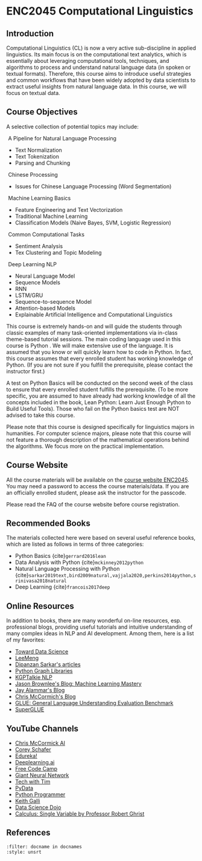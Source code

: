 # ENC2045 Computational Linguistics


## Introduction

Computational Linguistics (CL) is now a very active sub-discipline in applied linguistics. Its main focus is on the computational text analytics, which is essentially about leveraging computational tools, techniques, and algorithms to process and understand natural language data (in spoken or textual formats). Therefore, this course aims to introduce useful strategies and common workflows that have been widely adopted by data scientists to extract useful insights from natural language data. In this course, we will focus on textual data.


## Course Objectives

A selective collection of potential topics may include:

<i class="fa fa-check fa-1x" style="color:DarkTurquoise;margin-right:5px"></i> A Pipeline for Natural Language Processing

- Text Normalization
- Text Tokenization
- Parsing and Chunking
    
<i class="fa fa-check fa-1x" style="color:DarkTurquoise;margin-right:5px"></i> Chinese Processing

- Issues for Chinese Language Processing (Word Segmentation)
    
<i class="fa fa-check fa-1x" style="color:DarkTurquoise;margin-right:5px"></i> Machine Learning Basics

- Feature Engineering and Text Vectorization
- Traditional Machine Learning
- Classification Models (Naive Bayes, SVM, Logistic Regression)

<i class="fa fa-check fa-1x" style="color:DarkTurquoise;margin-right:5px"></i>
Common Computational Tasks

- Sentiment Analysis
- Tex Clustering and Topic Modeling
    
<i class="fa fa-check fa-1x" style="color:DarkTurquoise;margin-right:5px"></i>
Deep Learning NLP

- Neural Language Model
- Sequence Models
- RNN
- LSTM/GRU
- Sequence-to-sequence Model
- Attention-based Models
- Explainable Artificial Intelligence and Computational Linguistics


This course is extremely hands-on and will guide the students through classic examples of many task-oriented implementations via in-class theme-based tutorial sessions. The main coding language used in this course is Python . We will make extensive use of the language. It is assumed that you know or will quickly learn how to code in Python. In fact, this course assumes that every enrolled student has working knowledge of Python. (If you are not sure if you fulfill the prerequisite, please contact the instructor first.)


A test on Python Basics will be conducted on the second week of the class to ensure that every enrolled student fulfills the prerequisite. (To be more specific, you are assumed to have already had working knowledge of all the concepts included in the book, Lean Python: Learn Just Enough Python to Build Useful Tools). Those who fail on the Python basics test are NOT advised to take this course.


Please note that this course is designed specifically for linguistics majors in humanities. For computer science majors, please note that this course will not feature a thorough description of the mathematical operations behind the algorithms. We focus more on the practical implementation.


## Course Website

All the course materials will be available on the [course website ENC2045](https://alvinntnu.github.io/NTNU_ENC2045/). You may need a password to access the course materials/data. If you are an officially enrolled student, please ask the instructor for the passcode.

Please read the FAQ of the course website before course registration.


## Recommended Books
The materials collected here were based on several useful reference books, which are listed as follows in terms of three categories:

- Python Basics {cite}`gerrard2016lean`
- Data Analysis with Python {cite}`mckinney2012python`
- Natural Language Processing with Python {cite}`sarkar2019text,bird2009natural,vajjala2020,perkins2014python,srinivasa2018natural`
- Deep Learning {cite}`francois2017deep`


    
## Online Resources

In addition to books, there are many wonderful on-line resources, esp. professional blogs, providing useful tutorials and intuitive understanding of many complex ideas in NLP and AI development. Among them, here is a list of my favorites:

- [Toward Data Science](https://towardsdatascience.com/)
- [LeeMeng](https://leemeng.tw/)
- [Dipanzan Sarkar's articles](https://towardsdatascience.com/@dipanzan.sarkar)
- [Python Graph Libraries](https://python-graph-gallery.com/)
- [KGPTalkie NLP](https://kgptalkie.com/category/natural-language-processing-nlp/)
- [Jason Brownlee's Blog: Machine Learning Mastery](https://machinelearningmastery.com/)
- [Jay Alammar's Blog](https://jalammar.github.io/)
- [Chris McCormich's Blog](https://mccormickml.com/)
- [GLUE: General Language Understanding Evaluation Benchmark](https://gluebenchmark.com/)
- [SuperGLUE](https://super.gluebenchmark.com/)


## YouTube Channels

- [Chris McCormick AI](https://www.youtube.com/channel/UCoRX98PLOsaN8PtekB9kWrw/videos)
- [Corey Schafer](https://www.youtube.com/channel/UCCezIgC97PvUuR4_gbFUs5g)
- [Edureka!](https://www.youtube.com/channel/UCkw4JCwteGrDHIsyIIKo4tQ)
- [Deeplearning.ai](https://www.youtube.com/channel/UCcIXc5mJsHVYTZR1maL5l9w)
- [Free Code Camp](https://www.youtube.com/c/Freecodecamp/videos)
- [Giant Neural Network](https://www.youtube.com/watch?v=ZzWaow1Rvho&list=PLxt59R_fWVzT9bDxA76AHm3ig0Gg9S3So)
- [Tech with Tim](https://www.youtube.com/channel/UC4JX40jDee_tINbkjycV4Sg)
- [PyData](https://www.youtube.com/user/PyDataTV/featured)
- [Python Programmer](https://www.youtube.com/channel/UC68KSmHePPePCjW4v57VPQg)
- [Keith Galli](https://www.youtube.com/channel/UCq6XkhO5SZ66N04IcPbqNcw)
- [Data Science Dojo](https://www.youtube.com/c/Datasciencedojo/featured)
- [Calculus: Single Variable by Professor Robert Ghrist](https://www.youtube.com/playlist?list=PLKc2XOQp0dMwj9zAXD5LlWpriIXIrGaNb)


## References

```{bibliography} book.bib
:filter: docname in docnames
:style: unsrt
```
